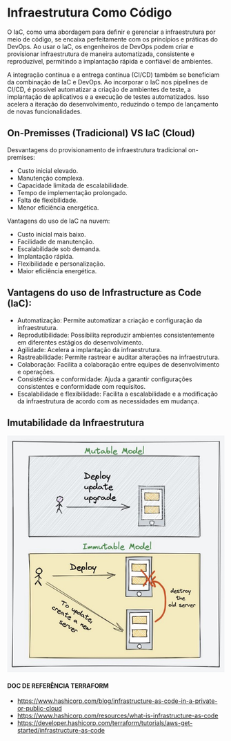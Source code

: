 # Infraestrutura Como Código

O IaC, como uma abordagem para definir e gerenciar a infraestrutura por meio de código, se encaixa perfeitamente com os princípios e práticas do DevOps. Ao usar o IaC, os engenheiros de DevOps podem criar e provisionar infraestrutura de maneira automatizada, consistente e reproduzível, permitindo a implantação rápida e confiável de ambientes.

A integração contínua e a entrega contínua (CI/CD) também se beneficiam da combinação de IaC e DevOps. Ao incorporar o IaC nos pipelines de CI/CD, é possível automatizar a criação de ambientes de teste, a implantação de aplicativos e a execução de testes automatizados. Isso acelera a iteração do desenvolvimento, reduzindo o tempo de lançamento de novas funcionalidades.

## On-Premisses (Tradicional) VS IaC (Cloud)

Desvantagens do provisionamento de infraestrutura tradicional on-premises:

- Custo inicial elevado.
- Manutenção complexa.
- Capacidade limitada de escalabilidade.
- Tempo de implementação prolongado.
- Falta de flexibilidade.
- Menor eficiência energética.

Vantagens do uso de IaC na nuvem:

- Custo inicial mais baixo.
- Facilidade de manutenção.
- Escalabilidade sob demanda.
- Implantação rápida.
- Flexibilidade e personalização.
- Maior eficiência energética.

## Vantagens do uso de Infrastructure as Code (IaC):

- Automatização: Permite automatizar a criação e configuração da infraestrutura.
- Reprodutibilidade: Possibilita reproduzir ambientes consistentemente em diferentes estágios do desenvolvimento.
- Agilidade: Acelera a implantação da infraestrutura.
- Rastreabilidade: Permite rastrear e auditar alterações na infraestrutura.
- Colaboração: Facilita a colaboração entre equipes de desenvolvimento e operações.
- Consistência e conformidade: Ajuda a garantir configurações consistentes e conformidade com requisitos.
- Escalabilidade e flexibilidade: Facilita a escalabilidade e a modificação da infraestrutura de acordo com as necessidades em mudança.

## Imutabilidade da Infraestrutura

![mutable-vs-immutable](./images/mutable-vs-immutable.png)

#### DOC DE REFERÊNCIA TERRAFORM

- https://www.hashicorp.com/blog/infrastructure-as-code-in-a-private-or-public-cloud
- https://www.hashicorp.com/resources/what-is-infrastructure-as-code
- https://developer.hashicorp.com/terraform/tutorials/aws-get-started/infrastructure-as-code